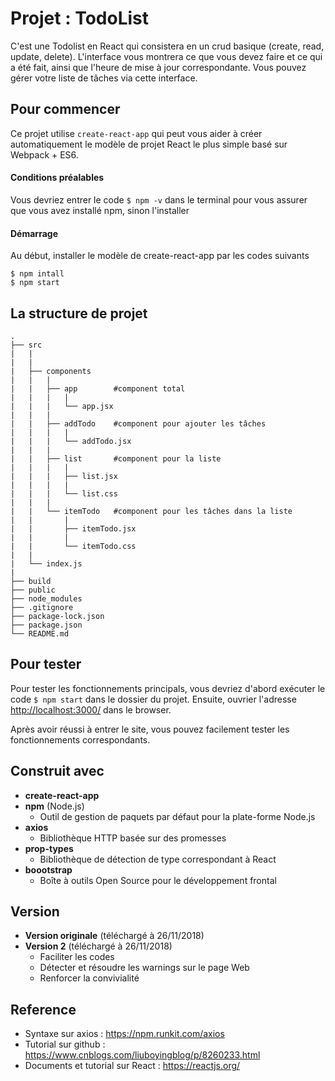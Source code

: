 # Projet : TodoList
C'est une Todolist en React qui consistera en un crud basique (create, read, update, delete). L'interface vous montrera ce que vous devez faire et ce qui a été fait, ainsi que l'heure de mise à jour correspondante. Vous pouvez gérer votre liste de tâches via cette interface.
  
## Pour commencer
Ce projet utilise `create-react-app` qui peut vous aider à créer automatiquement le modèle de projet React le plus simple basé sur Webpack + ES6.

#### Conditions préalables
Vous devriez entrer le code `$ npm -v` dans le terminal pour vous assurer que vous avez installé npm, sinon l'installer


#### Démarrage
Au début, installer le modèle de create-react-app par les codes suivants
````
$ npm intall
$ npm start
````

## La structure de projet
````
.
├── src                 
|   |   
|   |   
|   ├── components 
|   |   |   
|   |   ├── app        #component total         
|   |   |   |
|   |   |   └── app.jsx
|   |   |
|   |   ├── addTodo    #component pour ajouter les tâches
|   |   |   |
|   |   |   └── addTodo.jsx
|   |   |  
|   |   ├── list       #component pour la liste
|   |   |   |
|   |   |   ├── list.jsx
|   |   |   |
|   |   |   └── list.css
|   |   |
|   |   └── itemTodo   #component pour les tâches dans la liste 
|   |       |
|   |       ├── itemTodo.jsx
|   |       |
|   |       └── itemTodo.css
|   |   
|   └── index.js       
|      
├── build               
├── public
├── node_modules       
├── .gitignore      
├── package-lock.json
├── package.json        
└── README.md           

````

## Pour tester
Pour tester les fonctionnements principals, vous devriez d'abord exécuter le code `$ npm start` dans le dossier du projet. Ensuite, ouvrier l'adresse <http://localhost:3000/> dans le browser.
   
Après avoir réussi à entrer le site, vous pouvez facilement tester les fonctionnements correspondants.

## Construit avec
* **create-react-app**
* **npm** (Node.js)
    * Outil de gestion de paquets par défaut pour la plate-forme Node.js
* **axios** 
    * Bibliothèque HTTP basée sur des promesses
* **prop-types**
    * Bibliothèque de détection de type correspondant à React
* **boootstrap** 
    * Boîte à outils Open Source pour le développement frontal

## Version
* **Version originale** (téléchargé à 26/11/2018)
* **Version 2** (téléchargé à 26/11/2018)
    * Faciliter les codes
    * Détecter et résoudre les warnings sur le page Web
    * Renforcer la convivialité

## Reference
* Syntaxe sur axios : <https://npm.runkit.com/axios>
* Tutorial sur github : <https://www.cnblogs.com/liuboyingblog/p/8260233.html>
* Documents et tutorial sur React : <https://reactjs.org/>

